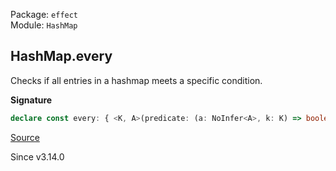 Package: `effect`<br />
Module: `HashMap`<br />

## HashMap.every

Checks if all entries in a hashmap meets a specific condition.

**Signature**

```ts
declare const every: { <K, A>(predicate: (a: NoInfer<A>, k: K) => boolean): (self: HashMap<K, A>) => boolean; <K, A>(self: HashMap<K, A>, predicate: (a: A, k: K) => boolean): boolean; }
```

[Source](https://github.com/Effect-TS/effect/tree/main/packages/effect/src/HashMap.ts#L495)

Since v3.14.0